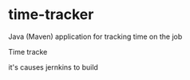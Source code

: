 # time-tracker
Java (Maven) application for tracking time on the job

Time tracke

it's causes jernkins to build
